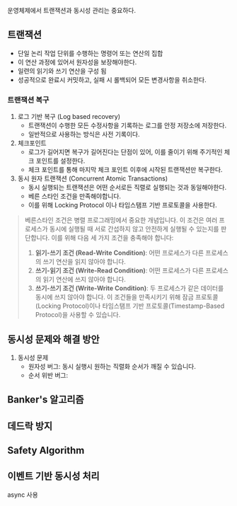 운영체제에서 트랜잭션과 동시성 관리는 중요하다.

## 트랜잭션

* 단일 논리 작업 단위를 수행하는 명령어 또는 연산의 집합
* 이 연산 과정에 있어서 원자성을 보장해야한다.
* 일련의 읽기와 쓰기 연산을 구성 됨
* 성공적으로 완료시 커밋하고, 실패 시 롤백되어 모든 변경사항을 취소한다.

### 트랜잭션 복구

1. 로그 기반 복구 (Log based recovery)
	* 트랜잭션이 수행한 모든 수정사항을 기록하는 로그를 안정 저장소에 저장한다.
	* 일반적으로 사용하는 방식은 사전 기록이다.
2. 체크포인트
	* 로그가 길어지면 복구가 길어진다는 단점이 있어, 이를 줄이기 위해 주기적인 체크 포인트를 설정한다.
	* 체크 포인트를 통해 마지막 체크 포인트 이후에 시작된 트랜잭션만 복구한다.
3. 동시 원자 트랜잭션 (Concurrent Atomic Transactions)
	* 동시 실행되는 트랜잭션은 어떤 순서로든 직렬로 실행되는 것과 동일해야한다.
	* 베른 스타인 조건을 만족해야합니다.
	* 이를 위해 Locking Protocol 이나 타임스탬프 기반 프로토콜을 사용한다.


>베른스타인 조건은 병렬 프로그래밍에서 중요한 개념입니다. 이 조건은 여러 프로세스가 동시에 실행될 때 서로 간섭하지 않고 안전하게 실행될 수 있는지를 판단합니다. 이를 위해 다음 세 가지 조건을 충족해야 합니다:
>1. **읽기-쓰기 조건 (Read-Write Condition)**: 어떤 프로세스가 다른 프로세스의 쓰기 연산을 읽지 않아야 합니다.
>2. **쓰기-읽기 조건 (Write-Read Condition)**: 어떤 프로세스가 다른 프로세스의 읽기 연산에 쓰지 않아야 합니다.
>3. **쓰기-쓰기 조건 (Write-Write Condition)**: 두 프로세스가 같은 데이터를 동시에 쓰지 않아야 합니다.
>이 조건들을 만족시키기 위해 잠금 프로토콜(Locking Protocol)이나 타임스탬프 기반 프로토콜(Timestamp-Based Protocol)을 사용할 수 있습니다.

## 동시성 문제와 해결 방안
1. 동시성 문제
	* 원자성 버그: 동시 실행시 원하는 직렬화 순서가 깨질 수 있습니다.
	* 순서 위반 버그: 


## Banker's 알고리즘

## 데드락 방지

## Safety Algorithm

## 이벤트 기반 동시성 처리
async 사용
## 